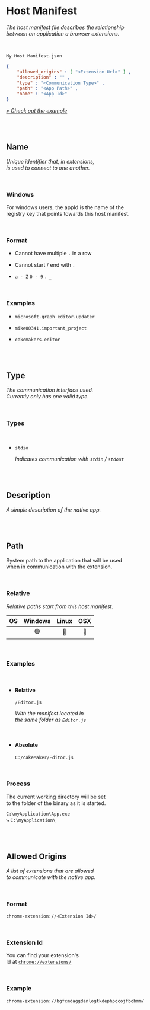 
# Host Manifest

*The host manifest file describes the relationship* <br>
*between an application a browser extensions.*

<br>

`My Host Manifest.json`

```json
{
    "allowed_origins" : [ "<Extension Url>" ] ,
    "description" : "" ,
    "type" : "<Communication Type>" ,
    "path" : "<App Path>" ,
    "name" : "<App Id>"
}
```

*[» Check out the example][Example]*

<br>
<br>

## Name

*Unique identifier that, in extensions,* <br>
*is used to connect to one another.*

<br>

### Windows

For windows users, the appId is the name of the <br>
registry key that points towards this host manifest.

<br>

### Format

-   Cannot have multiple `.` in a row

-   Cannot start / end with `.`

-   `a - Z` `0 - 9` `.` `_`

<br>

### Examples

-   `microsoft.graph_editor.updater`

-   `mike00341.important_project`

-   `cakemakers.editor`

<br>
<br>

## Type

*The communication interface used.* <br>
*Currently only has one valid type.*

<br>

### Types

<br>

-   `stdio`
    
    *Indicates communication with `stdin` / `stdout`*

<br>
<br>

## Description

*A simple description of the native app.*

<br>
<br>

## Path

System path to the application that will be used<br>
when in communication with the extension.

<br>

### Relative

*Relative paths start from this host manifest.*

| OS | Windows | Linux | OSX
|:--:|:-------:|:-----:|:---:
|    |    🟢   |   🔴  | 🔴

<br>

### Examples

<br>

-   #### Relative

    `/Editor.js`
    
    *With the manifest located in* <br>
    *the same folder as `Editor.js`*

    <br>

-   #### Absolute

    `C:/cakeMaker/Editor.js`

<br>

### Process

The current working directory will be set <br>
to the folder of the binary as it is started.

`C:\myApplication\App.exe` <br>
⤷ `C:\myApplication\`

<br>
<br>

## Allowed Origins

*A list of extensions that are allowed* <br>
*to communicate with the native app.*

<br>

### Format

`chrome-extension://<Extension Id>/`

<br>

### Extension Id

You can find your extension's <br>
Id at [`chrome://extensions/`]

<br>

### Example

```
chrome-extension://bgfcmdaggdanlogtkdephpqcojfbobmm/
```

<br>


<!----------------------------------------------------------------------------->

[Example]: example/app/Manifest.json

[`chrome://extensions/`]: `chrome://extensions/`
